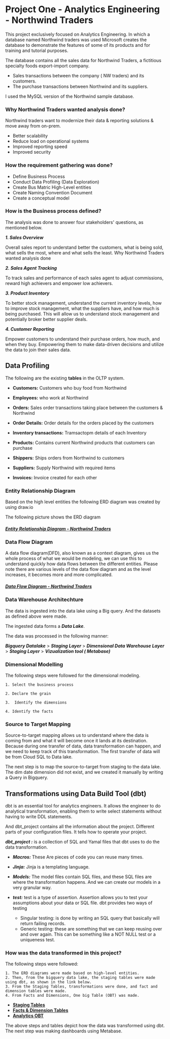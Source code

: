 
# Project One - Analytics Engineering - Northwind Traders

This project exclusively focused on Analytics Engineering. In which a database named Northwind traders was used 
Microsoft creates the database to demonstrate the features of some of its products and for training and tutorial purposes. 

The database contains all the sales data for Northwind Traders, a fictitious specialty foods export-import company.

* Sales transactions between the company ( NW traders) and its customers.
* The purchase transactions between Northwind and its suppliers.

I used the MySQL version of the Northwind sample database. 

### Why Northwind Traders wanted analysis done?

Northwind traders want to modernize their data & reporting solutions & move away from on-prem.

* Better scalability
* Reduce load on operational systems
* Improved reporting speed
* Improved security

### How the requirement gathering was done?

* Define Business Process
* Conduct Data Profiling (Data Exploration)
* Create Bus Matric High-Level entities
* Create Naming Convention Document
* Create a conceptual model


### How is the Business process defined?

The analysis was done to answer four stakeholders' questions, as mentioned below.

***1. Sales Overview*** 

Overall sales report to understand better the customers, what is being sold, what sells the most, where and what
sells the least. Why Northwind Traders wanted analysis done

***2. Sales Agent Tracking***

To track sales and performance of each sales agent to adjust commissions, reward high achievers and empower low achievers.

***3. Product Inventory***

To better stock management, understand the current inventory levels, how to improve stock management, what 
the suppliers have, and how much is being purchased. This will allow us to understand stock management and potentially
broker better supplier deals.

***4. Customer Reporting***

Empower customers to understand their purchase orders, how much, and when they buy. Empowering them to make 
data-driven decisions and utilize the data to join their sales data.


## **Data Profiling**

The following are the existing **tables** in the OLTP system. 

+ **Customers:** Customers who buy food from Northwind 

+ **Employees:** who work at Northwind

+ **Orders:** Sales order transactions taking place between the customers & Northwind

+ **Order Details:** Order details for the orders placed by the customers

+ **Inventory transactions:** Tramsactopm details of each Inventory

+ **Products:** Contains current Northwind products that customers can purchase

+ **Shippers:** Ships orders from Northwind to customers

+ **Suppliers:** Supply Northwind with required items

+ **Invoices:** Invoice created for each other


### **Entity Relationship Diagram**

Based on the high level entities the following ERD diagram was created by using draw.io 

The following picture shows the ERD diagram 

##### **[Entity Relationship Diagram - Northwind Traders](https://github.com/AmanGuptAnalytics/Project-One-Analytics-Engineering-Using-dbt-and-BQ/blob/d2640d72658e5405ec0eaf955a7308b62e1a382d/snapshots/DABC%20NW-Conceptual.drawio.png)**


### **Data Flow Diagram**

A data flow diagram(DFD), also known as a context diagram, gives us the whole process of what we would be modeling, we can use this to understand quickly how data flows between the different entities. Please note there are various levels of the data flow diagram and as the level increases, it becomes more and more complicated. 

##### **[Data Flow Diagram - Northwind Traders](https://drive.google.com/file/d/1dhFsa2pbSaqv4hSZeYe-kKnrD0SUrsWY/view?usp=sharing)**

### **Data Warehouse Architechture**

The data is ingested into the data lake using a Big query. And the datasets as defined above were made.

The ingested data forms a ***Data Lake***. 

The data was processed in the following manner:

***Bigquery Datalake*** > ***Staging Layer*** > ***Dimensional Data Warehouse Layer*** > ***Staging Layer*** > ***Vizualization tool ( Metabase)***


### **Dimensional Modelling**

The following steps were followed for the dimensional modeling. 

    1. Select the business process

    2. Declare the grain

    3.  Identify the dimensions

    4. Identify the facts


### **Source to Target Mapping**

Source-to-target mapping allows us to understand where the data is coming from and what it will become once it lands at its destination. Because during one transfer of data, data transformation can happen, and we need to keep track of this transformation. The first transfer of data will be from Cloud SQL to Data lake. 

The next step is to map the source-to-target from staging to the data lake. The dim date dimension did not exist, and we created it manually by writing a Query in Bigquery.


## **Transformations using Data Build Tool (dbt)**

dbt is an essential tool for analytics engineers. It allows the engineer to do analytical transformation, enabling them to write select statements without having to write DDL statements.

And dbt_project contains all the information about the project. Different parts of your configuration files. It tells how to operate your project. 

***dbt_project :*** 
is a collection of  SQL and Yamal files that dbt uses to do the data transformation. 

+ ***Macros:*** These Are pieces of code you can reuse many times.

+ ***Jinja:*** Jinja is a templating language.

+ ***Models:*** The model files contain SQL files, and these SQL files are where the transformation happens. And we can create our models in a very granular way.

+ ***test:*** test is a type of assertion. Assertion allows you to test your assumptions about your data or SQL file. dbt provides two ways of testing 
    + Singular testing: is done by writing an SQL query that basically will return failing records. 
    + Generic testing: these are something that we can keep reusing over and over again. This can be something like a NOT NULL test or a uniqueness test.



### How was the data transformed in this project? 

The following steps were followed:

    1. The ERD diagrams were made based on high-level entities.
    2. Then, from the bigquery data lake, the staging tables were made using dbt, as shown in the link below.
    3. From the Staging Tables, transformations were done, and fact and dimension tables were made.
    4. From Facts and Dimensions, One big Table (OBT) was made.     



* **[Staging Tables](https://github.com/AmanGuptAnalytics/Project-One-Analytics-Engineering-Using-dbt-and-BQ/tree/main/models/staging)**  
* **[Facts & Dimension Tables](https://github.com/AmanGuptAnalytics/Project-One-Analytics-Engineering-Using-dbt-and-BQ/tree/main/models/warehouse)** 
* **[Analytics OBT](https://github.com/AmanGuptAnalytics/Project-One-Analytics-Engineering-Using-dbt-and-BQ/tree/main/models/analytics_obt)**

The above steps and tables depict how the data was transformed using dbt. The next step was making dashboards using Metabase.


